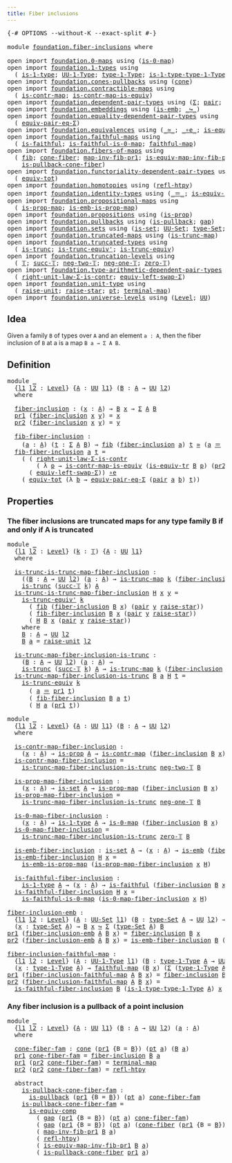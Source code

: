 ```yaml
---
title: Fiber inclusions
---
```


<pre class="Agda"><a id="42" class="Symbol">{-#</a> <a id="46" class="Keyword">OPTIONS</a> <a id="54" class="Pragma">--without-K</a> <a id="66" class="Pragma">--exact-split</a> <a id="80" class="Symbol">#-}</a>

<a id="85" class="Keyword">module</a> <a id="92" href="foundation.fiber-inclusions.html" class="Module">foundation.fiber-inclusions</a> <a id="120" class="Keyword">where</a>

<a id="127" class="Keyword">open</a> <a id="132" class="Keyword">import</a> <a id="139" href="foundation.0-maps.html" class="Module">foundation.0-maps</a> <a id="157" class="Keyword">using</a> <a id="163" class="Symbol">(</a><a id="164" href="foundation-core.0-maps.html#1181" class="Function">is-0-map</a><a id="172" class="Symbol">)</a>
<a id="174" class="Keyword">open</a> <a id="179" class="Keyword">import</a> <a id="186" href="foundation.1-types.html" class="Module">foundation.1-types</a> <a id="205" class="Keyword">using</a>
  <a id="213" class="Symbol">(</a> <a id="215" href="foundation-core.1-types.html#807" class="Function">is-1-type</a><a id="224" class="Symbol">;</a> <a id="226" href="foundation-core.1-types.html#873" class="Function">UU-1-Type</a><a id="235" class="Symbol">;</a> <a id="237" href="foundation-core.1-types.html#945" class="Function">type-1-Type</a><a id="248" class="Symbol">;</a> <a id="250" href="foundation-core.1-types.html#1022" class="Function">is-1-type-type-1-Type</a><a id="271" class="Symbol">)</a>
<a id="273" class="Keyword">open</a> <a id="278" class="Keyword">import</a> <a id="285" href="foundation.cones-pullbacks.html" class="Module">foundation.cones-pullbacks</a> <a id="312" class="Keyword">using</a> <a id="318" class="Symbol">(</a><a id="319" href="foundation-core.cones-pullbacks.html#1379" class="Function">cone</a><a id="323" class="Symbol">)</a>
<a id="325" class="Keyword">open</a> <a id="330" class="Keyword">import</a> <a id="337" href="foundation.contractible-maps.html" class="Module">foundation.contractible-maps</a> <a id="366" class="Keyword">using</a>
  <a id="374" class="Symbol">(</a> <a id="376" href="foundation-core.contractible-maps.html#1477" class="Function">is-contr-map</a><a id="388" class="Symbol">;</a> <a id="390" href="foundation-core.contractible-maps.html#3861" class="Function">is-contr-map-is-equiv</a><a id="411" class="Symbol">)</a>
<a id="413" class="Keyword">open</a> <a id="418" class="Keyword">import</a> <a id="425" href="foundation.dependent-pair-types.html" class="Module">foundation.dependent-pair-types</a> <a id="457" class="Keyword">using</a> <a id="463" class="Symbol">(</a><a id="464" href="foundation-core.dependent-pair-types.html#515" class="Record">Σ</a><a id="465" class="Symbol">;</a> <a id="467" href="foundation-core.dependent-pair-types.html#588" class="InductiveConstructor">pair</a><a id="471" class="Symbol">;</a> <a id="473" href="foundation-core.dependent-pair-types.html#605" class="Field">pr1</a><a id="476" class="Symbol">;</a> <a id="478" href="foundation-core.dependent-pair-types.html#617" class="Field">pr2</a><a id="481" class="Symbol">)</a>
<a id="483" class="Keyword">open</a> <a id="488" class="Keyword">import</a> <a id="495" href="foundation.embeddings.html" class="Module">foundation.embeddings</a> <a id="517" class="Keyword">using</a> <a id="523" class="Symbol">(</a><a id="524" href="foundation-core.embeddings.html#992" class="Function">is-emb</a><a id="530" class="Symbol">;</a> <a id="532" href="foundation-core.embeddings.html#1074" class="Function Operator">_↪_</a><a id="535" class="Symbol">)</a>
<a id="537" class="Keyword">open</a> <a id="542" class="Keyword">import</a> <a id="549" href="foundation.equality-dependent-pair-types.html" class="Module">foundation.equality-dependent-pair-types</a> <a id="590" class="Keyword">using</a>
  <a id="598" class="Symbol">(</a> <a id="600" href="foundation-core.equality-dependent-pair-types.html#2404" class="Function">equiv-pair-eq-Σ</a><a id="615" class="Symbol">)</a>
<a id="617" class="Keyword">open</a> <a id="622" class="Keyword">import</a> <a id="629" href="foundation.equivalences.html" class="Module">foundation.equivalences</a> <a id="653" class="Keyword">using</a> <a id="659" class="Symbol">(</a><a id="660" href="foundation-core.equivalences.html#1621" class="Function Operator">_≃_</a><a id="663" class="Symbol">;</a> <a id="665" href="foundation-core.equivalences.html#7869" class="Function Operator">_∘e_</a><a id="669" class="Symbol">;</a> <a id="671" href="foundation-core.equivalences.html#7197" class="Function">is-equiv-comp</a><a id="684" class="Symbol">)</a>
<a id="686" class="Keyword">open</a> <a id="691" class="Keyword">import</a> <a id="698" href="foundation.faithful-maps.html" class="Module">foundation.faithful-maps</a> <a id="723" class="Keyword">using</a>
  <a id="731" class="Symbol">(</a> <a id="733" href="foundation-core.faithful-maps.html#1690" class="Function">is-faithful</a><a id="744" class="Symbol">;</a> <a id="746" href="foundation-core.faithful-maps.html#3777" class="Function">is-faithful-is-0-map</a><a id="766" class="Symbol">;</a> <a id="768" href="foundation-core.faithful-maps.html#1780" class="Function">faithful-map</a><a id="780" class="Symbol">)</a>
<a id="782" class="Keyword">open</a> <a id="787" class="Keyword">import</a> <a id="794" href="foundation.fibers-of-maps.html" class="Module">foundation.fibers-of-maps</a> <a id="820" class="Keyword">using</a>
  <a id="828" class="Symbol">(</a> <a id="830" href="foundation-core.fibers-of-maps.html#942" class="Function">fib</a><a id="833" class="Symbol">;</a> <a id="835" href="foundation.fibers-of-maps.html#4777" class="Function">cone-fiber</a><a id="845" class="Symbol">;</a> <a id="847" href="foundation-core.fibers-of-maps.html#3078" class="Function">map-inv-fib-pr1</a><a id="862" class="Symbol">;</a> <a id="864" href="foundation-core.fibers-of-maps.html#3720" class="Function">is-equiv-map-inv-fib-pr1</a><a id="888" class="Symbol">;</a>
    <a id="894" href="foundation.fibers-of-maps.html#4952" class="Function">is-pullback-cone-fiber</a><a id="916" class="Symbol">)</a>
<a id="918" class="Keyword">open</a> <a id="923" class="Keyword">import</a> <a id="930" href="foundation.functoriality-dependent-pair-types.html" class="Module">foundation.functoriality-dependent-pair-types</a> <a id="976" class="Keyword">using</a>
  <a id="984" class="Symbol">(</a> <a id="986" href="foundation-core.functoriality-dependent-pair-types.html#7267" class="Function">equiv-tot</a><a id="995" class="Symbol">)</a>
<a id="997" class="Keyword">open</a> <a id="1002" class="Keyword">import</a> <a id="1009" href="foundation.homotopies.html" class="Module">foundation.homotopies</a> <a id="1031" class="Keyword">using</a> <a id="1037" class="Symbol">(</a><a id="1038" href="foundation-core.homotopies.html#741" class="Function">refl-htpy</a><a id="1047" class="Symbol">)</a>
<a id="1049" class="Keyword">open</a> <a id="1054" class="Keyword">import</a> <a id="1061" href="foundation.identity-types.html" class="Module">foundation.identity-types</a> <a id="1087" class="Keyword">using</a> <a id="1093" class="Symbol">(</a><a id="1094" href="foundation-core.identity-types.html#1865" class="Function Operator">_＝_</a><a id="1097" class="Symbol">;</a> <a id="1099" href="foundation.identity-types.html#3659" class="Function">is-equiv-tr</a><a id="1110" class="Symbol">)</a>
<a id="1112" class="Keyword">open</a> <a id="1117" class="Keyword">import</a> <a id="1124" href="foundation.propositional-maps.html" class="Module">foundation.propositional-maps</a> <a id="1154" class="Keyword">using</a>
  <a id="1162" class="Symbol">(</a> <a id="1164" href="foundation-core.propositional-maps.html#1263" class="Function">is-prop-map</a><a id="1175" class="Symbol">;</a> <a id="1177" href="foundation-core.propositional-maps.html#1537" class="Function">is-emb-is-prop-map</a><a id="1195" class="Symbol">)</a>
<a id="1197" class="Keyword">open</a> <a id="1202" class="Keyword">import</a> <a id="1209" href="foundation.propositions.html" class="Module">foundation.propositions</a> <a id="1233" class="Keyword">using</a> <a id="1239" class="Symbol">(</a><a id="1240" href="foundation-core.propositions.html#1309" class="Function">is-prop</a><a id="1247" class="Symbol">)</a>
<a id="1249" class="Keyword">open</a> <a id="1254" class="Keyword">import</a> <a id="1261" href="foundation.pullbacks.html" class="Module">foundation.pullbacks</a> <a id="1282" class="Keyword">using</a> <a id="1288" class="Symbol">(</a><a id="1289" href="foundation-core.pullbacks.html#3014" class="Function">is-pullback</a><a id="1300" class="Symbol">;</a> <a id="1302" href="foundation-core.pullbacks.html#2480" class="Function">gap</a><a id="1305" class="Symbol">)</a>
<a id="1307" class="Keyword">open</a> <a id="1312" class="Keyword">import</a> <a id="1319" href="foundation.sets.html" class="Module">foundation.sets</a> <a id="1335" class="Keyword">using</a> <a id="1341" class="Symbol">(</a><a id="1342" href="foundation-core.sets.html#1113" class="Function">is-set</a><a id="1348" class="Symbol">;</a> <a id="1350" href="foundation-core.sets.html#1190" class="Function">UU-Set</a><a id="1356" class="Symbol">;</a> <a id="1358" href="foundation-core.sets.html#1304" class="Function">type-Set</a><a id="1366" class="Symbol">;</a> <a id="1368" href="foundation-core.sets.html#1355" class="Function">is-set-type-Set</a><a id="1383" class="Symbol">)</a>
<a id="1385" class="Keyword">open</a> <a id="1390" class="Keyword">import</a> <a id="1397" href="foundation.truncated-maps.html" class="Module">foundation.truncated-maps</a> <a id="1423" class="Keyword">using</a> <a id="1429" class="Symbol">(</a><a id="1430" href="foundation-core.truncated-maps.html#1903" class="Function">is-trunc-map</a><a id="1442" class="Symbol">)</a>
<a id="1444" class="Keyword">open</a> <a id="1449" class="Keyword">import</a> <a id="1456" href="foundation.truncated-types.html" class="Module">foundation.truncated-types</a> <a id="1483" class="Keyword">using</a>
  <a id="1491" class="Symbol">(</a> <a id="1493" href="foundation-core.truncated-types.html#1741" class="Function">is-trunc</a><a id="1501" class="Symbol">;</a> <a id="1503" href="foundation-core.truncated-types.html#4901" class="Function">is-trunc-equiv&#39;</a><a id="1518" class="Symbol">;</a> <a id="1520" href="foundation-core.truncated-types.html#4374" class="Function">is-trunc-equiv</a><a id="1534" class="Symbol">)</a>
<a id="1536" class="Keyword">open</a> <a id="1541" class="Keyword">import</a> <a id="1548" href="foundation.truncation-levels.html" class="Module">foundation.truncation-levels</a> <a id="1577" class="Keyword">using</a>
  <a id="1585" class="Symbol">(</a> <a id="1587" href="foundation-core.truncation-levels.html#395" class="Datatype">𝕋</a><a id="1588" class="Symbol">;</a> <a id="1590" href="foundation-core.truncation-levels.html#432" class="InductiveConstructor">succ-𝕋</a><a id="1596" class="Symbol">;</a> <a id="1598" href="foundation-core.truncation-levels.html#416" class="InductiveConstructor">neg-two-𝕋</a><a id="1607" class="Symbol">;</a> <a id="1609" href="foundation-core.truncation-levels.html#448" class="Function">neg-one-𝕋</a><a id="1618" class="Symbol">;</a> <a id="1620" href="foundation-core.truncation-levels.html#492" class="Function">zero-𝕋</a><a id="1626" class="Symbol">)</a>
<a id="1628" class="Keyword">open</a> <a id="1633" class="Keyword">import</a> <a id="1640" href="foundation.type-arithmetic-dependent-pair-types.html" class="Module">foundation.type-arithmetic-dependent-pair-types</a> <a id="1688" class="Keyword">using</a>
  <a id="1696" class="Symbol">(</a> <a id="1698" href="foundation-core.type-arithmetic-dependent-pair-types.html#4314" class="Function">right-unit-law-Σ-is-contr</a><a id="1723" class="Symbol">;</a> <a id="1725" href="foundation-core.type-arithmetic-dependent-pair-types.html#10103" class="Function">equiv-left-swap-Σ</a><a id="1742" class="Symbol">)</a>
<a id="1744" class="Keyword">open</a> <a id="1749" class="Keyword">import</a> <a id="1756" href="foundation.unit-type.html" class="Module">foundation.unit-type</a> <a id="1777" class="Keyword">using</a>
  <a id="1785" class="Symbol">(</a> <a id="1787" href="foundation.unit-type.html#1727" class="Function">raise-unit</a><a id="1797" class="Symbol">;</a> <a id="1799" href="foundation.unit-type.html#1788" class="Function">raise-star</a><a id="1809" class="Symbol">;</a> <a id="1811" href="foundation.unit-type.html#1598" class="Function">pt</a><a id="1813" class="Symbol">;</a> <a id="1815" href="foundation.unit-type.html#1462" class="Function">terminal-map</a><a id="1827" class="Symbol">)</a>
<a id="1829" class="Keyword">open</a> <a id="1834" class="Keyword">import</a> <a id="1841" href="foundation.universe-levels.html" class="Module">foundation.universe-levels</a> <a id="1868" class="Keyword">using</a> <a id="1874" class="Symbol">(</a><a id="1875" href="Agda.Primitive.html#597" class="Postulate">Level</a><a id="1880" class="Symbol">;</a> <a id="1882" href="foundation-core.universe-levels.html#235" class="Primitive">UU</a><a id="1884" class="Symbol">)</a>
</pre>
## Idea

Given a family `B` of types over `A` and an element `a : A`, then the fiber inclusion of `B` at a is a map `B a → Σ A B`.

## Definition

<pre class="Agda"><a id="2046" class="Keyword">module</a> <a id="2053" href="foundation.fiber-inclusions.html#2053" class="Module">_</a>
  <a id="2057" class="Symbol">{</a><a id="2058" href="foundation.fiber-inclusions.html#2058" class="Bound">l1</a> <a id="2061" href="foundation.fiber-inclusions.html#2061" class="Bound">l2</a> <a id="2064" class="Symbol">:</a> <a id="2066" href="Agda.Primitive.html#597" class="Postulate">Level</a><a id="2071" class="Symbol">}</a> <a id="2073" class="Symbol">{</a><a id="2074" href="foundation.fiber-inclusions.html#2074" class="Bound">A</a> <a id="2076" class="Symbol">:</a> <a id="2078" href="foundation-core.universe-levels.html#235" class="Primitive">UU</a> <a id="2081" href="foundation.fiber-inclusions.html#2058" class="Bound">l1</a><a id="2083" class="Symbol">}</a> <a id="2085" class="Symbol">(</a><a id="2086" href="foundation.fiber-inclusions.html#2086" class="Bound">B</a> <a id="2088" class="Symbol">:</a> <a id="2090" href="foundation.fiber-inclusions.html#2074" class="Bound">A</a> <a id="2092" class="Symbol">→</a> <a id="2094" href="foundation-core.universe-levels.html#235" class="Primitive">UU</a> <a id="2097" href="foundation.fiber-inclusions.html#2061" class="Bound">l2</a><a id="2099" class="Symbol">)</a>
  <a id="2103" class="Keyword">where</a>
  
  <a id="2114" href="foundation.fiber-inclusions.html#2114" class="Function">fiber-inclusion</a> <a id="2130" class="Symbol">:</a> <a id="2132" class="Symbol">(</a><a id="2133" href="foundation.fiber-inclusions.html#2133" class="Bound">x</a> <a id="2135" class="Symbol">:</a> <a id="2137" href="foundation.fiber-inclusions.html#2074" class="Bound">A</a><a id="2138" class="Symbol">)</a> <a id="2140" class="Symbol">→</a> <a id="2142" href="foundation.fiber-inclusions.html#2086" class="Bound">B</a> <a id="2144" href="foundation.fiber-inclusions.html#2133" class="Bound">x</a> <a id="2146" class="Symbol">→</a> <a id="2148" href="foundation-core.dependent-pair-types.html#515" class="Record">Σ</a> <a id="2150" href="foundation.fiber-inclusions.html#2074" class="Bound">A</a> <a id="2152" href="foundation.fiber-inclusions.html#2086" class="Bound">B</a>
  <a id="2156" href="foundation-core.dependent-pair-types.html#605" class="Field">pr1</a> <a id="2160" class="Symbol">(</a><a id="2161" href="foundation.fiber-inclusions.html#2114" class="Function">fiber-inclusion</a> <a id="2177" href="foundation.fiber-inclusions.html#2177" class="Bound">x</a> <a id="2179" href="foundation.fiber-inclusions.html#2179" class="Bound">y</a><a id="2180" class="Symbol">)</a> <a id="2182" class="Symbol">=</a> <a id="2184" href="foundation.fiber-inclusions.html#2177" class="Bound">x</a>
  <a id="2188" href="foundation-core.dependent-pair-types.html#617" class="Field">pr2</a> <a id="2192" class="Symbol">(</a><a id="2193" href="foundation.fiber-inclusions.html#2114" class="Function">fiber-inclusion</a> <a id="2209" href="foundation.fiber-inclusions.html#2209" class="Bound">x</a> <a id="2211" href="foundation.fiber-inclusions.html#2211" class="Bound">y</a><a id="2212" class="Symbol">)</a> <a id="2214" class="Symbol">=</a> <a id="2216" href="foundation.fiber-inclusions.html#2211" class="Bound">y</a>

  <a id="2221" href="foundation.fiber-inclusions.html#2221" class="Function">fib-fiber-inclusion</a> <a id="2241" class="Symbol">:</a>
    <a id="2247" class="Symbol">(</a><a id="2248" href="foundation.fiber-inclusions.html#2248" class="Bound">a</a> <a id="2250" class="Symbol">:</a> <a id="2252" href="foundation.fiber-inclusions.html#2074" class="Bound">A</a><a id="2253" class="Symbol">)</a> <a id="2255" class="Symbol">(</a><a id="2256" href="foundation.fiber-inclusions.html#2256" class="Bound">t</a> <a id="2258" class="Symbol">:</a> <a id="2260" href="foundation-core.dependent-pair-types.html#515" class="Record">Σ</a> <a id="2262" href="foundation.fiber-inclusions.html#2074" class="Bound">A</a> <a id="2264" href="foundation.fiber-inclusions.html#2086" class="Bound">B</a><a id="2265" class="Symbol">)</a> <a id="2267" class="Symbol">→</a> <a id="2269" href="foundation-core.fibers-of-maps.html#942" class="Function">fib</a> <a id="2273" class="Symbol">(</a><a id="2274" href="foundation.fiber-inclusions.html#2114" class="Function">fiber-inclusion</a> <a id="2290" href="foundation.fiber-inclusions.html#2248" class="Bound">a</a><a id="2291" class="Symbol">)</a> <a id="2293" href="foundation.fiber-inclusions.html#2256" class="Bound">t</a> <a id="2295" href="foundation-core.equivalences.html#1621" class="Function Operator">≃</a> <a id="2297" class="Symbol">(</a><a id="2298" href="foundation.fiber-inclusions.html#2248" class="Bound">a</a> <a id="2300" href="foundation-core.identity-types.html#1865" class="Function Operator">＝</a> <a id="2302" href="foundation-core.dependent-pair-types.html#605" class="Field">pr1</a> <a id="2306" href="foundation.fiber-inclusions.html#2256" class="Bound">t</a><a id="2307" class="Symbol">)</a>
  <a id="2311" href="foundation.fiber-inclusions.html#2221" class="Function">fib-fiber-inclusion</a> <a id="2331" href="foundation.fiber-inclusions.html#2331" class="Bound">a</a> <a id="2333" href="foundation.fiber-inclusions.html#2333" class="Bound">t</a> <a id="2335" class="Symbol">=</a>
    <a id="2341" class="Symbol">(</a> <a id="2343" class="Symbol">(</a> <a id="2345" href="foundation-core.type-arithmetic-dependent-pair-types.html#4314" class="Function">right-unit-law-Σ-is-contr</a>
        <a id="2379" class="Symbol">(</a> <a id="2381" class="Symbol">λ</a> <a id="2383" href="foundation.fiber-inclusions.html#2383" class="Bound">p</a> <a id="2385" class="Symbol">→</a> <a id="2387" href="foundation-core.contractible-maps.html#3861" class="Function">is-contr-map-is-equiv</a> <a id="2409" class="Symbol">(</a><a id="2410" href="foundation.identity-types.html#3659" class="Function">is-equiv-tr</a> <a id="2422" href="foundation.fiber-inclusions.html#2086" class="Bound">B</a> <a id="2424" href="foundation.fiber-inclusions.html#2383" class="Bound">p</a><a id="2425" class="Symbol">)</a> <a id="2427" class="Symbol">(</a><a id="2428" href="foundation-core.dependent-pair-types.html#617" class="Field">pr2</a> <a id="2432" href="foundation.fiber-inclusions.html#2333" class="Bound">t</a><a id="2433" class="Symbol">)))</a> <a id="2437" href="foundation-core.equivalences.html#7869" class="Function Operator">∘e</a>
      <a id="2446" class="Symbol">(</a> <a id="2448" href="foundation-core.type-arithmetic-dependent-pair-types.html#10103" class="Function">equiv-left-swap-Σ</a><a id="2465" class="Symbol">))</a> <a id="2468" href="foundation-core.equivalences.html#7869" class="Function Operator">∘e</a>
    <a id="2475" class="Symbol">(</a> <a id="2477" href="foundation-core.functoriality-dependent-pair-types.html#7267" class="Function">equiv-tot</a> <a id="2487" class="Symbol">(λ</a> <a id="2490" href="foundation.fiber-inclusions.html#2490" class="Bound">b</a> <a id="2492" class="Symbol">→</a> <a id="2494" href="foundation-core.equality-dependent-pair-types.html#2404" class="Function">equiv-pair-eq-Σ</a> <a id="2510" class="Symbol">(</a><a id="2511" href="foundation-core.dependent-pair-types.html#588" class="InductiveConstructor">pair</a> <a id="2516" href="foundation.fiber-inclusions.html#2331" class="Bound">a</a> <a id="2518" href="foundation.fiber-inclusions.html#2490" class="Bound">b</a><a id="2519" class="Symbol">)</a> <a id="2521" href="foundation.fiber-inclusions.html#2333" class="Bound">t</a><a id="2522" class="Symbol">))</a>
</pre>
## Properties

### The fiber inclusions are truncated maps for any type family B if and only if A is truncated

<pre class="Agda"><a id="2646" class="Keyword">module</a> <a id="2653" href="foundation.fiber-inclusions.html#2653" class="Module">_</a>
  <a id="2657" class="Symbol">{</a><a id="2658" href="foundation.fiber-inclusions.html#2658" class="Bound">l1</a> <a id="2661" href="foundation.fiber-inclusions.html#2661" class="Bound">l2</a> <a id="2664" class="Symbol">:</a> <a id="2666" href="Agda.Primitive.html#597" class="Postulate">Level</a><a id="2671" class="Symbol">}</a> <a id="2673" class="Symbol">(</a><a id="2674" href="foundation.fiber-inclusions.html#2674" class="Bound">k</a> <a id="2676" class="Symbol">:</a> <a id="2678" href="foundation-core.truncation-levels.html#395" class="Datatype">𝕋</a><a id="2679" class="Symbol">)</a> <a id="2681" class="Symbol">{</a><a id="2682" href="foundation.fiber-inclusions.html#2682" class="Bound">A</a> <a id="2684" class="Symbol">:</a> <a id="2686" href="foundation-core.universe-levels.html#235" class="Primitive">UU</a> <a id="2689" href="foundation.fiber-inclusions.html#2658" class="Bound">l1</a><a id="2691" class="Symbol">}</a>
  <a id="2695" class="Keyword">where</a>
  
  <a id="2706" href="foundation.fiber-inclusions.html#2706" class="Function">is-trunc-is-trunc-map-fiber-inclusion</a> <a id="2744" class="Symbol">:</a>
    <a id="2750" class="Symbol">((</a><a id="2752" href="foundation.fiber-inclusions.html#2752" class="Bound">B</a> <a id="2754" class="Symbol">:</a> <a id="2756" href="foundation.fiber-inclusions.html#2682" class="Bound">A</a> <a id="2758" class="Symbol">→</a> <a id="2760" href="foundation-core.universe-levels.html#235" class="Primitive">UU</a> <a id="2763" href="foundation.fiber-inclusions.html#2661" class="Bound">l2</a><a id="2765" class="Symbol">)</a> <a id="2767" class="Symbol">(</a><a id="2768" href="foundation.fiber-inclusions.html#2768" class="Bound">a</a> <a id="2770" class="Symbol">:</a> <a id="2772" href="foundation.fiber-inclusions.html#2682" class="Bound">A</a><a id="2773" class="Symbol">)</a> <a id="2775" class="Symbol">→</a> <a id="2777" href="foundation-core.truncated-maps.html#1903" class="Function">is-trunc-map</a> <a id="2790" href="foundation.fiber-inclusions.html#2674" class="Bound">k</a> <a id="2792" class="Symbol">(</a><a id="2793" href="foundation.fiber-inclusions.html#2114" class="Function">fiber-inclusion</a> <a id="2809" href="foundation.fiber-inclusions.html#2752" class="Bound">B</a> <a id="2811" href="foundation.fiber-inclusions.html#2768" class="Bound">a</a><a id="2812" class="Symbol">))</a> <a id="2815" class="Symbol">→</a>
    <a id="2821" href="foundation-core.truncated-types.html#1741" class="Function">is-trunc</a> <a id="2830" class="Symbol">(</a><a id="2831" href="foundation-core.truncation-levels.html#432" class="InductiveConstructor">succ-𝕋</a> <a id="2838" href="foundation.fiber-inclusions.html#2674" class="Bound">k</a><a id="2839" class="Symbol">)</a> <a id="2841" href="foundation.fiber-inclusions.html#2682" class="Bound">A</a>
  <a id="2845" href="foundation.fiber-inclusions.html#2706" class="Function">is-trunc-is-trunc-map-fiber-inclusion</a> <a id="2883" href="foundation.fiber-inclusions.html#2883" class="Bound">H</a> <a id="2885" href="foundation.fiber-inclusions.html#2885" class="Bound">x</a> <a id="2887" href="foundation.fiber-inclusions.html#2887" class="Bound">y</a> <a id="2889" class="Symbol">=</a>
    <a id="2895" href="foundation-core.truncated-types.html#4901" class="Function">is-trunc-equiv&#39;</a> <a id="2911" href="foundation.fiber-inclusions.html#2674" class="Bound">k</a>
      <a id="2919" class="Symbol">(</a> <a id="2921" href="foundation-core.fibers-of-maps.html#942" class="Function">fib</a> <a id="2925" class="Symbol">(</a><a id="2926" href="foundation.fiber-inclusions.html#2114" class="Function">fiber-inclusion</a> <a id="2942" href="foundation.fiber-inclusions.html#3070" class="Function">B</a> <a id="2944" href="foundation.fiber-inclusions.html#2885" class="Bound">x</a><a id="2945" class="Symbol">)</a> <a id="2947" class="Symbol">(</a><a id="2948" href="foundation-core.dependent-pair-types.html#588" class="InductiveConstructor">pair</a> <a id="2953" href="foundation.fiber-inclusions.html#2887" class="Bound">y</a> <a id="2955" href="foundation.unit-type.html#1788" class="Function">raise-star</a><a id="2965" class="Symbol">))</a>
      <a id="2974" class="Symbol">(</a> <a id="2976" href="foundation.fiber-inclusions.html#2221" class="Function">fib-fiber-inclusion</a> <a id="2996" href="foundation.fiber-inclusions.html#3070" class="Function">B</a> <a id="2998" href="foundation.fiber-inclusions.html#2885" class="Bound">x</a> <a id="3000" class="Symbol">(</a><a id="3001" href="foundation-core.dependent-pair-types.html#588" class="InductiveConstructor">pair</a> <a id="3006" href="foundation.fiber-inclusions.html#2887" class="Bound">y</a> <a id="3008" href="foundation.unit-type.html#1788" class="Function">raise-star</a><a id="3018" class="Symbol">))</a>
      <a id="3027" class="Symbol">(</a> <a id="3029" href="foundation.fiber-inclusions.html#2883" class="Bound">H</a> <a id="3031" href="foundation.fiber-inclusions.html#3070" class="Function">B</a> <a id="3033" href="foundation.fiber-inclusions.html#2885" class="Bound">x</a> <a id="3035" class="Symbol">(</a><a id="3036" href="foundation-core.dependent-pair-types.html#588" class="InductiveConstructor">pair</a> <a id="3041" href="foundation.fiber-inclusions.html#2887" class="Bound">y</a> <a id="3043" href="foundation.unit-type.html#1788" class="Function">raise-star</a><a id="3053" class="Symbol">))</a>
    <a id="3060" class="Keyword">where</a>
    <a id="3070" href="foundation.fiber-inclusions.html#3070" class="Function">B</a> <a id="3072" class="Symbol">:</a> <a id="3074" href="foundation.fiber-inclusions.html#2682" class="Bound">A</a> <a id="3076" class="Symbol">→</a> <a id="3078" href="foundation-core.universe-levels.html#235" class="Primitive">UU</a> <a id="3081" href="foundation.fiber-inclusions.html#2661" class="Bound">l2</a>
    <a id="3088" href="foundation.fiber-inclusions.html#3070" class="Function">B</a> <a id="3090" href="foundation.fiber-inclusions.html#3090" class="Bound">a</a> <a id="3092" class="Symbol">=</a> <a id="3094" href="foundation.unit-type.html#1727" class="Function">raise-unit</a> <a id="3105" href="foundation.fiber-inclusions.html#2661" class="Bound">l2</a>

  <a id="3111" href="foundation.fiber-inclusions.html#3111" class="Function">is-trunc-map-fiber-inclusion-is-trunc</a> <a id="3149" class="Symbol">:</a>
    <a id="3155" class="Symbol">(</a><a id="3156" href="foundation.fiber-inclusions.html#3156" class="Bound">B</a> <a id="3158" class="Symbol">:</a> <a id="3160" href="foundation.fiber-inclusions.html#2682" class="Bound">A</a> <a id="3162" class="Symbol">→</a> <a id="3164" href="foundation-core.universe-levels.html#235" class="Primitive">UU</a> <a id="3167" href="foundation.fiber-inclusions.html#2661" class="Bound">l2</a><a id="3169" class="Symbol">)</a> <a id="3171" class="Symbol">(</a><a id="3172" href="foundation.fiber-inclusions.html#3172" class="Bound">a</a> <a id="3174" class="Symbol">:</a> <a id="3176" href="foundation.fiber-inclusions.html#2682" class="Bound">A</a><a id="3177" class="Symbol">)</a> <a id="3179" class="Symbol">→</a>
    <a id="3185" href="foundation-core.truncated-types.html#1741" class="Function">is-trunc</a> <a id="3194" class="Symbol">(</a><a id="3195" href="foundation-core.truncation-levels.html#432" class="InductiveConstructor">succ-𝕋</a> <a id="3202" href="foundation.fiber-inclusions.html#2674" class="Bound">k</a><a id="3203" class="Symbol">)</a> <a id="3205" href="foundation.fiber-inclusions.html#2682" class="Bound">A</a> <a id="3207" class="Symbol">→</a> <a id="3209" href="foundation-core.truncated-maps.html#1903" class="Function">is-trunc-map</a> <a id="3222" href="foundation.fiber-inclusions.html#2674" class="Bound">k</a> <a id="3224" class="Symbol">(</a><a id="3225" href="foundation.fiber-inclusions.html#2114" class="Function">fiber-inclusion</a> <a id="3241" href="foundation.fiber-inclusions.html#3156" class="Bound">B</a> <a id="3243" href="foundation.fiber-inclusions.html#3172" class="Bound">a</a><a id="3244" class="Symbol">)</a>
  <a id="3248" href="foundation.fiber-inclusions.html#3111" class="Function">is-trunc-map-fiber-inclusion-is-trunc</a> <a id="3286" href="foundation.fiber-inclusions.html#3286" class="Bound">B</a> <a id="3288" href="foundation.fiber-inclusions.html#3288" class="Bound">a</a> <a id="3290" href="foundation.fiber-inclusions.html#3290" class="Bound">H</a> <a id="3292" href="foundation.fiber-inclusions.html#3292" class="Bound">t</a> <a id="3294" class="Symbol">=</a>
    <a id="3300" href="foundation-core.truncated-types.html#4374" class="Function">is-trunc-equiv</a> <a id="3315" href="foundation.fiber-inclusions.html#2674" class="Bound">k</a>
      <a id="3323" class="Symbol">(</a> <a id="3325" href="foundation.fiber-inclusions.html#3288" class="Bound">a</a> <a id="3327" href="foundation-core.identity-types.html#1865" class="Function Operator">＝</a> <a id="3329" href="foundation-core.dependent-pair-types.html#605" class="Field">pr1</a> <a id="3333" href="foundation.fiber-inclusions.html#3292" class="Bound">t</a><a id="3334" class="Symbol">)</a>
      <a id="3342" class="Symbol">(</a> <a id="3344" href="foundation.fiber-inclusions.html#2221" class="Function">fib-fiber-inclusion</a> <a id="3364" href="foundation.fiber-inclusions.html#3286" class="Bound">B</a> <a id="3366" href="foundation.fiber-inclusions.html#3288" class="Bound">a</a> <a id="3368" href="foundation.fiber-inclusions.html#3292" class="Bound">t</a><a id="3369" class="Symbol">)</a>
      <a id="3377" class="Symbol">(</a> <a id="3379" href="foundation.fiber-inclusions.html#3290" class="Bound">H</a> <a id="3381" href="foundation.fiber-inclusions.html#3288" class="Bound">a</a> <a id="3383" class="Symbol">(</a><a id="3384" href="foundation-core.dependent-pair-types.html#605" class="Field">pr1</a> <a id="3388" href="foundation.fiber-inclusions.html#3292" class="Bound">t</a><a id="3389" class="Symbol">))</a>

<a id="3393" class="Keyword">module</a> <a id="3400" href="foundation.fiber-inclusions.html#3400" class="Module">_</a>
  <a id="3404" class="Symbol">{</a><a id="3405" href="foundation.fiber-inclusions.html#3405" class="Bound">l1</a> <a id="3408" href="foundation.fiber-inclusions.html#3408" class="Bound">l2</a> <a id="3411" class="Symbol">:</a> <a id="3413" href="Agda.Primitive.html#597" class="Postulate">Level</a><a id="3418" class="Symbol">}</a> <a id="3420" class="Symbol">{</a><a id="3421" href="foundation.fiber-inclusions.html#3421" class="Bound">A</a> <a id="3423" class="Symbol">:</a> <a id="3425" href="foundation-core.universe-levels.html#235" class="Primitive">UU</a> <a id="3428" href="foundation.fiber-inclusions.html#3405" class="Bound">l1</a><a id="3430" class="Symbol">}</a> <a id="3432" class="Symbol">(</a><a id="3433" href="foundation.fiber-inclusions.html#3433" class="Bound">B</a> <a id="3435" class="Symbol">:</a> <a id="3437" href="foundation.fiber-inclusions.html#3421" class="Bound">A</a> <a id="3439" class="Symbol">→</a> <a id="3441" href="foundation-core.universe-levels.html#235" class="Primitive">UU</a> <a id="3444" href="foundation.fiber-inclusions.html#3408" class="Bound">l2</a><a id="3446" class="Symbol">)</a>
  <a id="3450" class="Keyword">where</a>

  <a id="3459" href="foundation.fiber-inclusions.html#3459" class="Function">is-contr-map-fiber-inclusion</a> <a id="3488" class="Symbol">:</a>
    <a id="3494" class="Symbol">(</a><a id="3495" href="foundation.fiber-inclusions.html#3495" class="Bound">x</a> <a id="3497" class="Symbol">:</a> <a id="3499" href="foundation.fiber-inclusions.html#3421" class="Bound">A</a><a id="3500" class="Symbol">)</a> <a id="3502" class="Symbol">→</a> <a id="3504" href="foundation-core.propositions.html#1309" class="Function">is-prop</a> <a id="3512" href="foundation.fiber-inclusions.html#3421" class="Bound">A</a> <a id="3514" class="Symbol">→</a> <a id="3516" href="foundation-core.contractible-maps.html#1477" class="Function">is-contr-map</a> <a id="3529" class="Symbol">(</a><a id="3530" href="foundation.fiber-inclusions.html#2114" class="Function">fiber-inclusion</a> <a id="3546" href="foundation.fiber-inclusions.html#3433" class="Bound">B</a> <a id="3548" href="foundation.fiber-inclusions.html#3495" class="Bound">x</a><a id="3549" class="Symbol">)</a>
  <a id="3553" href="foundation.fiber-inclusions.html#3459" class="Function">is-contr-map-fiber-inclusion</a> <a id="3582" class="Symbol">=</a>
    <a id="3588" href="foundation.fiber-inclusions.html#3111" class="Function">is-trunc-map-fiber-inclusion-is-trunc</a> <a id="3626" href="foundation-core.truncation-levels.html#416" class="InductiveConstructor">neg-two-𝕋</a> <a id="3636" href="foundation.fiber-inclusions.html#3433" class="Bound">B</a>

  <a id="3641" href="foundation.fiber-inclusions.html#3641" class="Function">is-prop-map-fiber-inclusion</a> <a id="3669" class="Symbol">:</a>
    <a id="3675" class="Symbol">(</a><a id="3676" href="foundation.fiber-inclusions.html#3676" class="Bound">x</a> <a id="3678" class="Symbol">:</a> <a id="3680" href="foundation.fiber-inclusions.html#3421" class="Bound">A</a><a id="3681" class="Symbol">)</a> <a id="3683" class="Symbol">→</a> <a id="3685" href="foundation-core.sets.html#1113" class="Function">is-set</a> <a id="3692" href="foundation.fiber-inclusions.html#3421" class="Bound">A</a> <a id="3694" class="Symbol">→</a> <a id="3696" href="foundation-core.propositional-maps.html#1263" class="Function">is-prop-map</a> <a id="3708" class="Symbol">(</a><a id="3709" href="foundation.fiber-inclusions.html#2114" class="Function">fiber-inclusion</a> <a id="3725" href="foundation.fiber-inclusions.html#3433" class="Bound">B</a> <a id="3727" href="foundation.fiber-inclusions.html#3676" class="Bound">x</a><a id="3728" class="Symbol">)</a>
  <a id="3732" href="foundation.fiber-inclusions.html#3641" class="Function">is-prop-map-fiber-inclusion</a> <a id="3760" class="Symbol">=</a>
    <a id="3766" href="foundation.fiber-inclusions.html#3111" class="Function">is-trunc-map-fiber-inclusion-is-trunc</a> <a id="3804" href="foundation-core.truncation-levels.html#448" class="Function">neg-one-𝕋</a> <a id="3814" href="foundation.fiber-inclusions.html#3433" class="Bound">B</a>

  <a id="3819" href="foundation.fiber-inclusions.html#3819" class="Function">is-0-map-fiber-inclusion</a> <a id="3844" class="Symbol">:</a>
    <a id="3850" class="Symbol">(</a><a id="3851" href="foundation.fiber-inclusions.html#3851" class="Bound">x</a> <a id="3853" class="Symbol">:</a> <a id="3855" href="foundation.fiber-inclusions.html#3421" class="Bound">A</a><a id="3856" class="Symbol">)</a> <a id="3858" class="Symbol">→</a> <a id="3860" href="foundation-core.1-types.html#807" class="Function">is-1-type</a> <a id="3870" href="foundation.fiber-inclusions.html#3421" class="Bound">A</a> <a id="3872" class="Symbol">→</a> <a id="3874" href="foundation-core.0-maps.html#1181" class="Function">is-0-map</a> <a id="3883" class="Symbol">(</a><a id="3884" href="foundation.fiber-inclusions.html#2114" class="Function">fiber-inclusion</a> <a id="3900" href="foundation.fiber-inclusions.html#3433" class="Bound">B</a> <a id="3902" href="foundation.fiber-inclusions.html#3851" class="Bound">x</a><a id="3903" class="Symbol">)</a>
  <a id="3907" href="foundation.fiber-inclusions.html#3819" class="Function">is-0-map-fiber-inclusion</a> <a id="3932" class="Symbol">=</a>
    <a id="3938" href="foundation.fiber-inclusions.html#3111" class="Function">is-trunc-map-fiber-inclusion-is-trunc</a> <a id="3976" href="foundation-core.truncation-levels.html#492" class="Function">zero-𝕋</a> <a id="3983" href="foundation.fiber-inclusions.html#3433" class="Bound">B</a>

  <a id="3988" href="foundation.fiber-inclusions.html#3988" class="Function">is-emb-fiber-inclusion</a> <a id="4011" class="Symbol">:</a> <a id="4013" href="foundation-core.sets.html#1113" class="Function">is-set</a> <a id="4020" href="foundation.fiber-inclusions.html#3421" class="Bound">A</a> <a id="4022" class="Symbol">→</a> <a id="4024" class="Symbol">(</a><a id="4025" href="foundation.fiber-inclusions.html#4025" class="Bound">x</a> <a id="4027" class="Symbol">:</a> <a id="4029" href="foundation.fiber-inclusions.html#3421" class="Bound">A</a><a id="4030" class="Symbol">)</a> <a id="4032" class="Symbol">→</a> <a id="4034" href="foundation-core.embeddings.html#992" class="Function">is-emb</a> <a id="4041" class="Symbol">(</a><a id="4042" href="foundation.fiber-inclusions.html#2114" class="Function">fiber-inclusion</a> <a id="4058" href="foundation.fiber-inclusions.html#3433" class="Bound">B</a> <a id="4060" href="foundation.fiber-inclusions.html#4025" class="Bound">x</a><a id="4061" class="Symbol">)</a>
  <a id="4065" href="foundation.fiber-inclusions.html#3988" class="Function">is-emb-fiber-inclusion</a> <a id="4088" href="foundation.fiber-inclusions.html#4088" class="Bound">H</a> <a id="4090" href="foundation.fiber-inclusions.html#4090" class="Bound">x</a> <a id="4092" class="Symbol">=</a>
    <a id="4098" href="foundation-core.propositional-maps.html#1537" class="Function">is-emb-is-prop-map</a> <a id="4117" class="Symbol">(</a><a id="4118" href="foundation.fiber-inclusions.html#3641" class="Function">is-prop-map-fiber-inclusion</a> <a id="4146" href="foundation.fiber-inclusions.html#4090" class="Bound">x</a> <a id="4148" href="foundation.fiber-inclusions.html#4088" class="Bound">H</a><a id="4149" class="Symbol">)</a>

  <a id="4154" href="foundation.fiber-inclusions.html#4154" class="Function">is-faithful-fiber-inclusion</a> <a id="4182" class="Symbol">:</a>
    <a id="4188" href="foundation-core.1-types.html#807" class="Function">is-1-type</a> <a id="4198" href="foundation.fiber-inclusions.html#3421" class="Bound">A</a> <a id="4200" class="Symbol">→</a> <a id="4202" class="Symbol">(</a><a id="4203" href="foundation.fiber-inclusions.html#4203" class="Bound">x</a> <a id="4205" class="Symbol">:</a> <a id="4207" href="foundation.fiber-inclusions.html#3421" class="Bound">A</a><a id="4208" class="Symbol">)</a> <a id="4210" class="Symbol">→</a> <a id="4212" href="foundation-core.faithful-maps.html#1690" class="Function">is-faithful</a> <a id="4224" class="Symbol">(</a><a id="4225" href="foundation.fiber-inclusions.html#2114" class="Function">fiber-inclusion</a> <a id="4241" href="foundation.fiber-inclusions.html#3433" class="Bound">B</a> <a id="4243" href="foundation.fiber-inclusions.html#4203" class="Bound">x</a><a id="4244" class="Symbol">)</a>
  <a id="4248" href="foundation.fiber-inclusions.html#4154" class="Function">is-faithful-fiber-inclusion</a> <a id="4276" href="foundation.fiber-inclusions.html#4276" class="Bound">H</a> <a id="4278" href="foundation.fiber-inclusions.html#4278" class="Bound">x</a> <a id="4280" class="Symbol">=</a>
    <a id="4286" href="foundation-core.faithful-maps.html#3777" class="Function">is-faithful-is-0-map</a> <a id="4307" class="Symbol">(</a><a id="4308" href="foundation.fiber-inclusions.html#3819" class="Function">is-0-map-fiber-inclusion</a> <a id="4333" href="foundation.fiber-inclusions.html#4278" class="Bound">x</a> <a id="4335" href="foundation.fiber-inclusions.html#4276" class="Bound">H</a><a id="4336" class="Symbol">)</a>

<a id="fiber-inclusion-emb"></a><a id="4339" href="foundation.fiber-inclusions.html#4339" class="Function">fiber-inclusion-emb</a> <a id="4359" class="Symbol">:</a>
  <a id="4363" class="Symbol">{</a><a id="4364" href="foundation.fiber-inclusions.html#4364" class="Bound">l1</a> <a id="4367" href="foundation.fiber-inclusions.html#4367" class="Bound">l2</a> <a id="4370" class="Symbol">:</a> <a id="4372" href="Agda.Primitive.html#597" class="Postulate">Level</a><a id="4377" class="Symbol">}</a> <a id="4379" class="Symbol">(</a><a id="4380" href="foundation.fiber-inclusions.html#4380" class="Bound">A</a> <a id="4382" class="Symbol">:</a> <a id="4384" href="foundation-core.sets.html#1190" class="Function">UU-Set</a> <a id="4391" href="foundation.fiber-inclusions.html#4364" class="Bound">l1</a><a id="4393" class="Symbol">)</a> <a id="4395" class="Symbol">(</a><a id="4396" href="foundation.fiber-inclusions.html#4396" class="Bound">B</a> <a id="4398" class="Symbol">:</a> <a id="4400" href="foundation-core.sets.html#1304" class="Function">type-Set</a> <a id="4409" href="foundation.fiber-inclusions.html#4380" class="Bound">A</a> <a id="4411" class="Symbol">→</a> <a id="4413" href="foundation-core.universe-levels.html#235" class="Primitive">UU</a> <a id="4416" href="foundation.fiber-inclusions.html#4367" class="Bound">l2</a><a id="4418" class="Symbol">)</a> <a id="4420" class="Symbol">→</a>
  <a id="4424" class="Symbol">(</a><a id="4425" href="foundation.fiber-inclusions.html#4425" class="Bound">x</a> <a id="4427" class="Symbol">:</a> <a id="4429" href="foundation-core.sets.html#1304" class="Function">type-Set</a> <a id="4438" href="foundation.fiber-inclusions.html#4380" class="Bound">A</a><a id="4439" class="Symbol">)</a> <a id="4441" class="Symbol">→</a> <a id="4443" href="foundation.fiber-inclusions.html#4396" class="Bound">B</a> <a id="4445" href="foundation.fiber-inclusions.html#4425" class="Bound">x</a> <a id="4447" href="foundation-core.embeddings.html#1074" class="Function Operator">↪</a> <a id="4449" href="foundation-core.dependent-pair-types.html#515" class="Record">Σ</a> <a id="4451" class="Symbol">(</a><a id="4452" href="foundation-core.sets.html#1304" class="Function">type-Set</a> <a id="4461" href="foundation.fiber-inclusions.html#4380" class="Bound">A</a><a id="4462" class="Symbol">)</a> <a id="4464" href="foundation.fiber-inclusions.html#4396" class="Bound">B</a>
<a id="4466" href="foundation-core.dependent-pair-types.html#605" class="Field">pr1</a> <a id="4470" class="Symbol">(</a><a id="4471" href="foundation.fiber-inclusions.html#4339" class="Function">fiber-inclusion-emb</a> <a id="4491" href="foundation.fiber-inclusions.html#4491" class="Bound">A</a> <a id="4493" href="foundation.fiber-inclusions.html#4493" class="Bound">B</a> <a id="4495" href="foundation.fiber-inclusions.html#4495" class="Bound">x</a><a id="4496" class="Symbol">)</a> <a id="4498" class="Symbol">=</a> <a id="4500" href="foundation.fiber-inclusions.html#2114" class="Function">fiber-inclusion</a> <a id="4516" href="foundation.fiber-inclusions.html#4493" class="Bound">B</a> <a id="4518" href="foundation.fiber-inclusions.html#4495" class="Bound">x</a>
<a id="4520" href="foundation-core.dependent-pair-types.html#617" class="Field">pr2</a> <a id="4524" class="Symbol">(</a><a id="4525" href="foundation.fiber-inclusions.html#4339" class="Function">fiber-inclusion-emb</a> <a id="4545" href="foundation.fiber-inclusions.html#4545" class="Bound">A</a> <a id="4547" href="foundation.fiber-inclusions.html#4547" class="Bound">B</a> <a id="4549" href="foundation.fiber-inclusions.html#4549" class="Bound">x</a><a id="4550" class="Symbol">)</a> <a id="4552" class="Symbol">=</a> <a id="4554" href="foundation.fiber-inclusions.html#3988" class="Function">is-emb-fiber-inclusion</a> <a id="4577" href="foundation.fiber-inclusions.html#4547" class="Bound">B</a> <a id="4579" class="Symbol">(</a><a id="4580" href="foundation-core.sets.html#1355" class="Function">is-set-type-Set</a> <a id="4596" href="foundation.fiber-inclusions.html#4545" class="Bound">A</a><a id="4597" class="Symbol">)</a> <a id="4599" href="foundation.fiber-inclusions.html#4549" class="Bound">x</a>

<a id="fiber-inclusion-faithful-map"></a><a id="4602" href="foundation.fiber-inclusions.html#4602" class="Function">fiber-inclusion-faithful-map</a> <a id="4631" class="Symbol">:</a>
  <a id="4635" class="Symbol">{</a><a id="4636" href="foundation.fiber-inclusions.html#4636" class="Bound">l1</a> <a id="4639" href="foundation.fiber-inclusions.html#4639" class="Bound">l2</a> <a id="4642" class="Symbol">:</a> <a id="4644" href="Agda.Primitive.html#597" class="Postulate">Level</a><a id="4649" class="Symbol">}</a> <a id="4651" class="Symbol">(</a><a id="4652" href="foundation.fiber-inclusions.html#4652" class="Bound">A</a> <a id="4654" class="Symbol">:</a> <a id="4656" href="foundation-core.1-types.html#873" class="Function">UU-1-Type</a> <a id="4666" href="foundation.fiber-inclusions.html#4636" class="Bound">l1</a><a id="4668" class="Symbol">)</a> <a id="4670" class="Symbol">(</a><a id="4671" href="foundation.fiber-inclusions.html#4671" class="Bound">B</a> <a id="4673" class="Symbol">:</a> <a id="4675" href="foundation-core.1-types.html#945" class="Function">type-1-Type</a> <a id="4687" href="foundation.fiber-inclusions.html#4652" class="Bound">A</a> <a id="4689" class="Symbol">→</a> <a id="4691" href="foundation-core.universe-levels.html#235" class="Primitive">UU</a> <a id="4694" href="foundation.fiber-inclusions.html#4639" class="Bound">l2</a><a id="4696" class="Symbol">)</a> <a id="4698" class="Symbol">→</a>
  <a id="4702" class="Symbol">(</a><a id="4703" href="foundation.fiber-inclusions.html#4703" class="Bound">x</a> <a id="4705" class="Symbol">:</a> <a id="4707" href="foundation-core.1-types.html#945" class="Function">type-1-Type</a> <a id="4719" href="foundation.fiber-inclusions.html#4652" class="Bound">A</a><a id="4720" class="Symbol">)</a> <a id="4722" class="Symbol">→</a> <a id="4724" href="foundation-core.faithful-maps.html#1780" class="Function">faithful-map</a> <a id="4737" class="Symbol">(</a><a id="4738" href="foundation.fiber-inclusions.html#4671" class="Bound">B</a> <a id="4740" href="foundation.fiber-inclusions.html#4703" class="Bound">x</a><a id="4741" class="Symbol">)</a> <a id="4743" class="Symbol">(</a><a id="4744" href="foundation-core.dependent-pair-types.html#515" class="Record">Σ</a> <a id="4746" class="Symbol">(</a><a id="4747" href="foundation-core.1-types.html#945" class="Function">type-1-Type</a> <a id="4759" href="foundation.fiber-inclusions.html#4652" class="Bound">A</a><a id="4760" class="Symbol">)</a> <a id="4762" href="foundation.fiber-inclusions.html#4671" class="Bound">B</a><a id="4763" class="Symbol">)</a>
<a id="4765" href="foundation-core.dependent-pair-types.html#605" class="Field">pr1</a> <a id="4769" class="Symbol">(</a><a id="4770" href="foundation.fiber-inclusions.html#4602" class="Function">fiber-inclusion-faithful-map</a> <a id="4799" href="foundation.fiber-inclusions.html#4799" class="Bound">A</a> <a id="4801" href="foundation.fiber-inclusions.html#4801" class="Bound">B</a> <a id="4803" href="foundation.fiber-inclusions.html#4803" class="Bound">x</a><a id="4804" class="Symbol">)</a> <a id="4806" class="Symbol">=</a> <a id="4808" href="foundation.fiber-inclusions.html#2114" class="Function">fiber-inclusion</a> <a id="4824" href="foundation.fiber-inclusions.html#4801" class="Bound">B</a> <a id="4826" href="foundation.fiber-inclusions.html#4803" class="Bound">x</a>
<a id="4828" href="foundation-core.dependent-pair-types.html#617" class="Field">pr2</a> <a id="4832" class="Symbol">(</a><a id="4833" href="foundation.fiber-inclusions.html#4602" class="Function">fiber-inclusion-faithful-map</a> <a id="4862" href="foundation.fiber-inclusions.html#4862" class="Bound">A</a> <a id="4864" href="foundation.fiber-inclusions.html#4864" class="Bound">B</a> <a id="4866" href="foundation.fiber-inclusions.html#4866" class="Bound">x</a><a id="4867" class="Symbol">)</a> <a id="4869" class="Symbol">=</a>
  <a id="4873" href="foundation.fiber-inclusions.html#4154" class="Function">is-faithful-fiber-inclusion</a> <a id="4901" href="foundation.fiber-inclusions.html#4864" class="Bound">B</a> <a id="4903" class="Symbol">(</a><a id="4904" href="foundation-core.1-types.html#1022" class="Function">is-1-type-type-1-Type</a> <a id="4926" href="foundation.fiber-inclusions.html#4862" class="Bound">A</a><a id="4927" class="Symbol">)</a> <a id="4929" href="foundation.fiber-inclusions.html#4866" class="Bound">x</a>
</pre>
### Any fiber inclusion is a pullback of a point inclusion

<pre class="Agda"><a id="5004" class="Keyword">module</a> <a id="5011" href="foundation.fiber-inclusions.html#5011" class="Module">_</a>
  <a id="5015" class="Symbol">{</a><a id="5016" href="foundation.fiber-inclusions.html#5016" class="Bound">l1</a> <a id="5019" href="foundation.fiber-inclusions.html#5019" class="Bound">l2</a> <a id="5022" class="Symbol">:</a> <a id="5024" href="Agda.Primitive.html#597" class="Postulate">Level</a><a id="5029" class="Symbol">}</a> <a id="5031" class="Symbol">{</a><a id="5032" href="foundation.fiber-inclusions.html#5032" class="Bound">A</a> <a id="5034" class="Symbol">:</a> <a id="5036" href="foundation-core.universe-levels.html#235" class="Primitive">UU</a> <a id="5039" href="foundation.fiber-inclusions.html#5016" class="Bound">l1</a><a id="5041" class="Symbol">}</a> <a id="5043" class="Symbol">(</a><a id="5044" href="foundation.fiber-inclusions.html#5044" class="Bound">B</a> <a id="5046" class="Symbol">:</a> <a id="5048" href="foundation.fiber-inclusions.html#5032" class="Bound">A</a> <a id="5050" class="Symbol">→</a> <a id="5052" href="foundation-core.universe-levels.html#235" class="Primitive">UU</a> <a id="5055" href="foundation.fiber-inclusions.html#5019" class="Bound">l2</a><a id="5057" class="Symbol">)</a> <a id="5059" class="Symbol">(</a><a id="5060" href="foundation.fiber-inclusions.html#5060" class="Bound">a</a> <a id="5062" class="Symbol">:</a> <a id="5064" href="foundation.fiber-inclusions.html#5032" class="Bound">A</a><a id="5065" class="Symbol">)</a>
  <a id="5069" class="Keyword">where</a>
  
  <a id="5080" href="foundation.fiber-inclusions.html#5080" class="Function">cone-fiber-fam</a> <a id="5095" class="Symbol">:</a> <a id="5097" href="foundation-core.cones-pullbacks.html#1379" class="Function">cone</a> <a id="5102" class="Symbol">(</a><a id="5103" href="foundation-core.dependent-pair-types.html#605" class="Field">pr1</a> <a id="5107" class="Symbol">{</a><a id="5108" class="Argument">B</a> <a id="5110" class="Symbol">=</a> <a id="5112" href="foundation.fiber-inclusions.html#5044" class="Bound">B</a><a id="5113" class="Symbol">})</a> <a id="5116" class="Symbol">(</a><a id="5117" href="foundation.unit-type.html#1598" class="Function">pt</a> <a id="5120" href="foundation.fiber-inclusions.html#5060" class="Bound">a</a><a id="5121" class="Symbol">)</a> <a id="5123" class="Symbol">(</a><a id="5124" href="foundation.fiber-inclusions.html#5044" class="Bound">B</a> <a id="5126" href="foundation.fiber-inclusions.html#5060" class="Bound">a</a><a id="5127" class="Symbol">)</a>
  <a id="5131" href="foundation-core.dependent-pair-types.html#605" class="Field">pr1</a> <a id="5135" href="foundation.fiber-inclusions.html#5080" class="Function">cone-fiber-fam</a> <a id="5150" class="Symbol">=</a> <a id="5152" href="foundation.fiber-inclusions.html#2114" class="Function">fiber-inclusion</a> <a id="5168" href="foundation.fiber-inclusions.html#5044" class="Bound">B</a> <a id="5170" href="foundation.fiber-inclusions.html#5060" class="Bound">a</a>
  <a id="5174" href="foundation-core.dependent-pair-types.html#605" class="Field">pr1</a> <a id="5178" class="Symbol">(</a><a id="5179" href="foundation-core.dependent-pair-types.html#617" class="Field">pr2</a> <a id="5183" href="foundation.fiber-inclusions.html#5080" class="Function">cone-fiber-fam</a><a id="5197" class="Symbol">)</a> <a id="5199" class="Symbol">=</a> <a id="5201" href="foundation.unit-type.html#1462" class="Function">terminal-map</a>
  <a id="5216" href="foundation-core.dependent-pair-types.html#617" class="Field">pr2</a> <a id="5220" class="Symbol">(</a><a id="5221" href="foundation-core.dependent-pair-types.html#617" class="Field">pr2</a> <a id="5225" href="foundation.fiber-inclusions.html#5080" class="Function">cone-fiber-fam</a><a id="5239" class="Symbol">)</a> <a id="5241" class="Symbol">=</a> <a id="5243" href="foundation-core.homotopies.html#741" class="Function">refl-htpy</a>

  <a id="5256" class="Keyword">abstract</a>
    <a id="5269" href="foundation.fiber-inclusions.html#5269" class="Function">is-pullback-cone-fiber-fam</a> <a id="5296" class="Symbol">:</a>
      <a id="5304" href="foundation-core.pullbacks.html#3014" class="Function">is-pullback</a> <a id="5316" class="Symbol">(</a><a id="5317" href="foundation-core.dependent-pair-types.html#605" class="Field">pr1</a> <a id="5321" class="Symbol">{</a><a id="5322" class="Argument">B</a> <a id="5324" class="Symbol">=</a> <a id="5326" href="foundation.fiber-inclusions.html#5044" class="Bound">B</a><a id="5327" class="Symbol">})</a> <a id="5330" class="Symbol">(</a><a id="5331" href="foundation.unit-type.html#1598" class="Function">pt</a> <a id="5334" href="foundation.fiber-inclusions.html#5060" class="Bound">a</a><a id="5335" class="Symbol">)</a> <a id="5337" href="foundation.fiber-inclusions.html#5080" class="Function">cone-fiber-fam</a>
    <a id="5356" href="foundation.fiber-inclusions.html#5269" class="Function">is-pullback-cone-fiber-fam</a> <a id="5383" class="Symbol">=</a>
      <a id="5391" href="foundation-core.equivalences.html#7197" class="Function">is-equiv-comp</a>
        <a id="5413" class="Symbol">(</a> <a id="5415" href="foundation-core.pullbacks.html#2480" class="Function">gap</a> <a id="5419" class="Symbol">(</a><a id="5420" href="foundation-core.dependent-pair-types.html#605" class="Field">pr1</a> <a id="5424" class="Symbol">{</a><a id="5425" class="Argument">B</a> <a id="5427" class="Symbol">=</a> <a id="5429" href="foundation.fiber-inclusions.html#5044" class="Bound">B</a><a id="5430" class="Symbol">})</a> <a id="5433" class="Symbol">(</a><a id="5434" href="foundation.unit-type.html#1598" class="Function">pt</a> <a id="5437" href="foundation.fiber-inclusions.html#5060" class="Bound">a</a><a id="5438" class="Symbol">)</a> <a id="5440" href="foundation.fiber-inclusions.html#5080" class="Function">cone-fiber-fam</a><a id="5454" class="Symbol">)</a>
        <a id="5464" class="Symbol">(</a> <a id="5466" href="foundation-core.pullbacks.html#2480" class="Function">gap</a> <a id="5470" class="Symbol">(</a><a id="5471" href="foundation-core.dependent-pair-types.html#605" class="Field">pr1</a> <a id="5475" class="Symbol">{</a><a id="5476" class="Argument">B</a> <a id="5478" class="Symbol">=</a> <a id="5480" href="foundation.fiber-inclusions.html#5044" class="Bound">B</a><a id="5481" class="Symbol">})</a> <a id="5484" class="Symbol">(</a><a id="5485" href="foundation.unit-type.html#1598" class="Function">pt</a> <a id="5488" href="foundation.fiber-inclusions.html#5060" class="Bound">a</a><a id="5489" class="Symbol">)</a> <a id="5491" class="Symbol">(</a><a id="5492" href="foundation.fibers-of-maps.html#4777" class="Function">cone-fiber</a> <a id="5503" class="Symbol">(</a><a id="5504" href="foundation-core.dependent-pair-types.html#605" class="Field">pr1</a> <a id="5508" class="Symbol">{</a><a id="5509" class="Argument">B</a> <a id="5511" class="Symbol">=</a> <a id="5513" href="foundation.fiber-inclusions.html#5044" class="Bound">B</a><a id="5514" class="Symbol">})</a> <a id="5517" href="foundation.fiber-inclusions.html#5060" class="Bound">a</a><a id="5518" class="Symbol">))</a>
        <a id="5529" class="Symbol">(</a> <a id="5531" href="foundation-core.fibers-of-maps.html#3078" class="Function">map-inv-fib-pr1</a> <a id="5547" href="foundation.fiber-inclusions.html#5044" class="Bound">B</a> <a id="5549" href="foundation.fiber-inclusions.html#5060" class="Bound">a</a><a id="5550" class="Symbol">)</a>
        <a id="5560" class="Symbol">(</a> <a id="5562" href="foundation-core.homotopies.html#741" class="Function">refl-htpy</a><a id="5571" class="Symbol">)</a>
        <a id="5581" class="Symbol">(</a> <a id="5583" href="foundation-core.fibers-of-maps.html#3720" class="Function">is-equiv-map-inv-fib-pr1</a> <a id="5608" href="foundation.fiber-inclusions.html#5044" class="Bound">B</a> <a id="5610" href="foundation.fiber-inclusions.html#5060" class="Bound">a</a><a id="5611" class="Symbol">)</a>
        <a id="5621" class="Symbol">(</a> <a id="5623" href="foundation.fibers-of-maps.html#4952" class="Function">is-pullback-cone-fiber</a> <a id="5646" href="foundation-core.dependent-pair-types.html#605" class="Field">pr1</a> <a id="5650" href="foundation.fiber-inclusions.html#5060" class="Bound">a</a><a id="5651" class="Symbol">)</a>
</pre>
